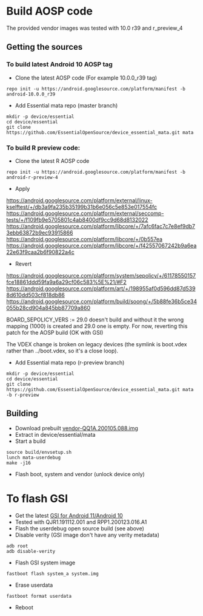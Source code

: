 # Build AOSP code

The provided vendor images was tested with 10.0 r39 and r_preview_4

## Getting the sources

### To build latest Android 10 AOSP tag

* Clone the latest AOSP code (For example 10.0.0_r39 tag)

```
repo init -u https://android.googlesource.com/platform/manifest -b android-10.0.0_r39
```

* Add Essential mata repo (master branch)

```
mkdir -p device/essential
cd device/essential
git clone https://github.com/EssentialOpenSource/device_essential_mata.git mata
```


### To build R preview code:

* Clone the latest R AOSP code

```
repo init -u https://android.googlesource.com/platform/manifest -b android-r-preview-4
```

* Apply

https://android.googlesource.com/platform/external/linux-kselftest/+/db3a9fa235b35199b31b6e056c5e853e017554fc
https://android.googlesource.com/platform/external/seccomp-tests/+/f109fb9e5705801c4ab8400df9cc9d68d8132022
https://android.googlesource.com/platform/libcore/+/7afc6fac7c7e8ef9db73ebb63872b9ec93915866
https://android.googlesource.com/platform/libcore/+/0b557ea
https://android.googlesource.com/platform/libcore/+/f42557067242b9a6ea22e63f9caa2b6f90822a4c

* Revert

https://android.googlesource.com/platform/system/sepolicy/+/61178550157fce18861ddd59fa9a6a29cf06c583%5E%21/#F2
https://android.googlesource.com/platform/art/+/198955af0d596dd87d5398d610dd503cf818db86
https://android.googlesource.com/platform/build/soong/+/5b88fe36b5ce34055b28cd904a845bb87709a860

BOARD_SEPOLICY_VERS := 29.0 doesn't build and without it the wrong mapping (1000) is created and 29.0 one
is empty. For now, reverting this patch for the AOSP build (OK with GSI)

The VDEX change is broken on legacy devices (the symlink is boot.vdex rather than ../boot.vdex, so it's a close loop).

* Add Essential mata repo (r-preview branch)

```
mkdir -p device/essential
cd device/essential
git clone https://github.com/EssentialOpenSource/device_essential_mata.git mata -b r-preview
```

## Building

* Download prebuilt [vendor-QQ1A.200105.088.img](https://www.essential.com/developer/current-builds)
* Extract in device/essential/mata
* Start a build

```
source build/envsetup.sh
lunch mata-userdebug
make -j16
```

* Flash boot, system and vendor (unlock device only)

# To flash GSI

* Get the latest [GSI for Android 11/Android 10](https://developer.android.com/topic/generic-system-image/releases)
* Tested with QJR1.191112.001 and RPP1.200123.016.A1
* Flash the userdebug open source build (see above)
* Disable verity (GSI image don't have any verity metadata)

```
adb root
adb disable-verity
```

* Flash GSI system image

```
fastboot flash system_a system.img
```

* Erase userdata

```
fastboot format userdata
```

* Reboot
